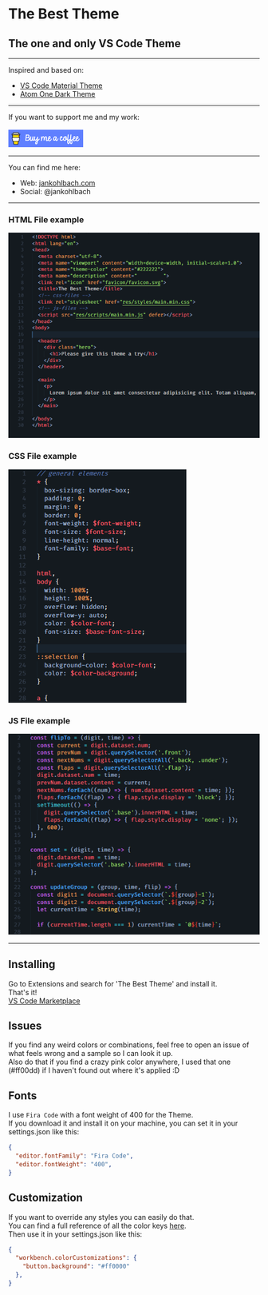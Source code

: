 # The Best Theme

## The one and only VS Code Theme

---

Inspired and based on:
- [VS Code Material Theme](https://github.com/material-theme/vsc-material-theme)
- [Atom One Dark Theme](https://github.com/akamud/vscode-theme-onedark)

---

If you want to support me and my work:<br><br>
<a href="https://www.buymeacoffee.com/jankohlbach" target="_blank">
  <img src="https://github.com/jankohlbach/The-Best-Theme/raw/HEAD/./buymeacoffee.png" alt="Buy Me A Coffee" >
</a>

---

You can find me here:
- Web: [jankohlbach.com](https://jankohlbach.com)
- Social: @jankohlbach

---

### HTML File example
![Example html file](https://github.com/jankohlbach/The-Best-Theme/raw/HEAD/html.png)

### CSS File example
![Example css file](https://github.com/jankohlbach/The-Best-Theme/raw/HEAD/css.png)

### JS File example
![Example js file](https://github.com/jankohlbach/The-Best-Theme/raw/HEAD/js.png)

---

## Installing

Go to Extensions and search for 'The Best Theme' and install it.<br>
That's it!<br>
[VS Code Marketplace](https://marketplace.visualstudio.com/items?itemName=kohlbachjan.the-best-theme)


## Issues

If you find any weird colors or combinations, feel free to open an issue of what feels wrong and a sample so I can look it up.<br>
Also do that if you find a crazy pink color anywhere, I used that one (#ff00dd) if I haven't found out where it's applied :D


## Fonts

I use `Fira Code` with a font weight of 400 for the Theme.<br>
If you download it and install it on your machine, you can set it in your settings.json like this:

```json
{
  "editor.fontFamily": "Fira Code",
  "editor.fontWeight": "400",
}
```


## Customization

If you want to override any styles you can easily do that.<br>
You can find a full reference of all the color keys [here](https://code.visualstudio.com/api/references/theme-color).<br>
Then use it in your settings.json like this:

```json
{
  "workbench.colorCustomizations": {
    "button.background": "#ff0000"
  },
}
```
